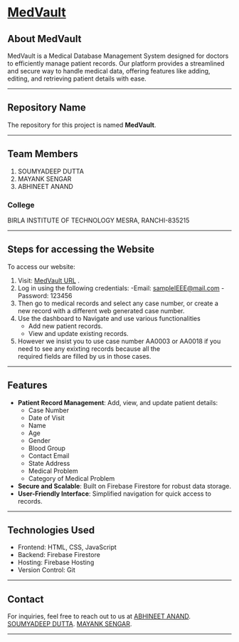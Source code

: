 # [MedVault](https://mayank-sengar.github.io/MedVault/)

## About MedVault
MedVault is a Medical Database Management System designed for doctors to efficiently manage patient records. Our platform provides a streamlined and secure way to handle medical data, offering features like adding, editing, and retrieving patient details with ease.

---

## Repository Name
The repository for this project is named **MedVault**.

---

## Team Members
1. SOUMYADEEP DUTTA
2. MAYANK SENGAR
3. ABHINEET ANAND

### College
BIRLA INSTITUTE OF TECHNOLOGY MESRA, RANCHI-835215

---

## Steps for accessing the Website
To access our website:

1. Visit: [MedVault URL](https://mayank-sengar.github.io/MedVault/) .
2. Log in using the following credentials:
   -Email: sampleIEEE@mail.com
   -Password: 123456
3. Then go to medical records and select any case number, or create a new record with a different web generated case number.
4. Use the dashboard to Navigate and use various functionalities
   - Add new patient records.
   - View and update existing records.
5. However we insist you to use case number AA0003 or AA0018 if you need to see any exixting records because all the       
   required fields are filled by us in those cases.

---

## Features
- **Patient Record Management**: Add, view, and update patient details:
  - Case Number
  - Date of Visit
  - Name
  - Age
  - Gender
  - Blood Group
  - Contact Email
  - State Address
  - Medical Problem
  - Category of Medical Problem
- **Secure and Scalable**: Built on Firebase Firestore for robust data storage.
- **User-Friendly Interface**: Simplified navigation for quick access to records.

---

## Technologies Used
- Frontend: HTML, CSS, JavaScript
- Backend: Firebase Firestore
- Hosting: Firebase Hosting
- Version Control: Git

---

## Contact
For inquiries, feel free to reach out to us at [ABHINEET ANAND](mailto:abhineetanand91@gmail.com).
                                               [SOUMYADEEP DUTTA](mailto:btech10418.23@bitmesra.ac.in).
                                               [MAYANK SENGAR](mailto:btech10111.23@bitmesra.ac.in).

---
